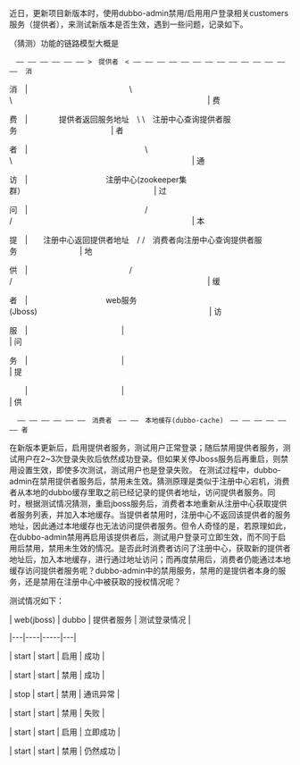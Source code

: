 近日，更新项目新版本时，使用dubbo-admin禁用/启用用户登录相关customers服务（提供者），来测试新版本是否生效，遇到一些问题，记录如下。

（猜测）功能的链路模型大概是

    　—— —— —— —— —— —— >　提供者　< —— —— —— —— —— —— —— —— —— —— —— —— —— ——  消 
     
消　|　　　　　　　　　　　　　\ \　　　　　　　　　　　　　　　　　　　　　　　　　| 费

费　|　　　　提供者返回服务地址　\ \　注册中心查询提供者服务　　　　　　　　　　　　| 者

者　|　　　　　　　　　　　　　　　\ \　　　　　　　　　　　　　　　　　　　　　　　| 通

访　|　　　　　　　　　　注册中心(zookeeper集群）　　　　　　　　　　　　　　　　　| 过

问　|　　　　　　　　　　　　　　　/ /　　　　　　　　　　　　　　　　　　　　　　　| 本

提　|　　注册中心返回提供者地址　/ /　消费者向注册中心查询提供者服务　　　　　　　　| 地

供　|　　　　　　　　　　　　　/ /　　　　　　　　　　　　　　　　　　　　　　　　　| 缓

者　|　　　　　　　　　　web服务(Jboss)　　　　　　　　　　　　　　　　　　　　　　| 访

服　|　　　　　　　　　　　　|　　　　　　　　　　　　　　　　　　　　　　　　　　　| 问

务　|　　　　　　　　　　　　|　　　　　　　　　　　　　　　　　　　　　　　　　　　| 提

　　|　　　　　　　　　　　　|　　　　　　　　　　　　　　　　　　　　　　　　　　　| 供
    
      —— —— —— —— —— ——　消费者　—— ——　本地缓存(dubbo-cache)　—— —— —— —— —— —— 者
     

在新版本更新后，启用提供者服务，测试用户正常登录；随后禁用提供者服务，测试用户在2~3次登录失败后依然成功登录。但如果关停Jboss服务后再重启，则禁用设置生效，即使多次测试，测试用户也是登录失败。
在测试过程中，dubbo-admin在禁用提供者服务后，禁用未生效。猜测原理是类似于注册中心宕机，消费者从本地的dubbo缓存里取之前已经记录的提供者地址，访问提供者服务。同时，根据测试情况猜测，重启jboss服务后，消费者本地重新从注册中心获取提供者服务列表，并加入本地缓存。当提供者禁用时，注册中心不返回该提供者的服务地址，因此通过本地缓存也无法访问提供者服务。但令人奇怪的是，若原理如此，在dubbo-admin禁用再启用该提供者后，测试用户登录可立即生效，而不同于启用后禁用，禁用未生效的情况。是否此时消费者访问了注册中心，获取新的提供者地址后，加入本地缓存，进行通过地址访问；而再度禁用后，消费者仍能通过本地缓存访问提供者服务呢？dubbo-admin中的禁用服务，禁用的是提供者本身的服务，还是禁用在注册中心中被获取的授权情况呢？

测试情况如下：

| web(jboss) | dubbo | 提供者服务 | 测试登录情况 |

|---|----|-----|---|

| start | start | 启用 | 成功 |

| start | start | 禁用 | 成功 |

| stop | start | 禁用 | 通讯异常 |

| start | start | 禁用 | 失败 |

| start | start | 启用 | 立即成功 |

| start | start | 禁用 | 仍然成功 |
